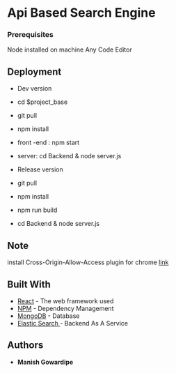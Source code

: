 # Api Based Search Engine

### Prerequisites
Node installed on machine
Any Code Editor

## Deployment

* Dev version
* cd $project_base
* git pull
* npm install
* front -end : npm start
* server: cd Backend & node server.js 

* Release version
* git pull
* npm install
* npm run build
* cd Backend & node server.js 


## Note
install Cross-Origin-Allow-Access plugin for chrome 
[link](https://chrome.google.com/webstore/detail/allow-control-allow-origi/nlfbmbojpeacfghkpbjhddihlkkiljbi)

## Built With

* [React](https://reactjs.org/) - The web framework used
* [NPM](https://www.npmjs.com/) - Dependency Management
* [MongoDB](https://www.mongodb.com/) -  Database
* [Elastic Search ](https://www.elastic.co/) - Backend As A Service




## Authors
* **Manish Gowardipe**
